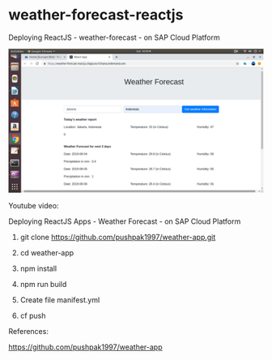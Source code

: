 # weather-forecast-reactjs
 Deploying ReactJS - weather-forecast - on SAP Cloud Platform
 
 ![alt text](https://github.com/jenizar/weather-forecast-reactjs/blob/master/Screenshot.png)
 
 Youtube video:
 
 
Deploying ReactJS Apps - Weather Forecast - on SAP Cloud Platform

1. git clone https://github.com/pushpak1997/weather-app.git

2. cd weather-app

3. npm install

4. npm run build

5. Create file manifest.yml

6. cf push 




References:

https://github.com/pushpak1997/weather-app

